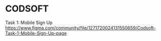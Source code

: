 # CODSOFT
Task 1: Mobile Sign Up
https://www.figma.com/community/file/1271720024131550659/Codsoft-Task-1-Mobile-Sign-Up-page
